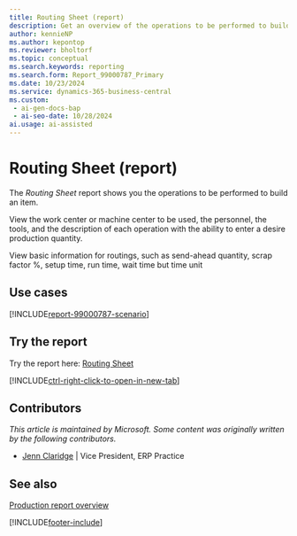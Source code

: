 ```yaml
---
title: Routing Sheet (report)
description: Get an overview of the operations to be performed to build an item, including information on work center or machine center to be used, personnel, and tools needed.
author: kennieNP
ms.author: kepontop
ms.reviewer: bholtorf
ms.topic: conceptual
ms.search.keywords: reporting
ms.search.form: Report_99000787_Primary
ms.date: 10/23/2024
ms.service: dynamics-365-business-central
ms.custom:
 - ai-gen-docs-bap
 - ai-seo-date: 10/28/2024
ai.usage: ai-assisted
---
```


# Routing Sheet (report)

The *Routing Sheet* report shows you the operations to be performed to build an item. 

View the work center or machine center to be used, the personnel, the tools, and the description of each operation with the ability to enter a desire production quantity.	

View basic information for routings, such as send-ahead quantity, scrap factor %, setup time, run time, wait time but time unit

## Use cases

[!INCLUDE[report-99000787-scenario](../includes/report-99000787-scenario-include.md)]

<!-- 

Prompt

Below is a report in an ERP system. Provide 3-4 use cases for different personas working with manufacturing

Format like this:    
  
As a <persona>, use the report to    
* use case 1  
* use case 2    

Do not capitalize the persona names. 

Do not start lines with "Use the data to"

## Report name
Routing Sheet

## Report description
The *Routing Sheet* report shows you the operations to be performed to build an item. 
View the work center or machine center to be used, the personnel, the tools, and the description of each operation with the ability to enter a desire production quantity.	
View basic information for routings, such as send-ahead quantity, scrap factor %, setup time, run time, wait time but time unit

### What the report does

### Use cases
Get an overview of the operations to be performed to build an item, including information on work center or machine center to be used, personnel, and tools needed.

Please include your data sources and URLs

-->


## Try the report

Try the report here: [Routing Sheet](https://businesscentral.dynamics.com?report=99000787)

[!INCLUDE[ctrl-right-click-to-open-in-new-tab](../includes/ctrl-right-click-to-open-in-new-tab.md)]


## Contributors

*This article is maintained by Microsoft. Some content was originally written by the following contributors.*

* [Jenn Claridge](https://www.linkedin.com/in/jenn-morton-sabre/) | Vice President, ERP Practice


## See also

[Production report overview](../production-reports.md)  

[!INCLUDE[footer-include](../includes/footer-banner.md)]